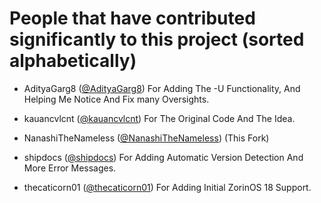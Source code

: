 # People that have contributed significantly to this project (sorted alphabetically)

- AdityaGarg8 ([@AdityaGarg8](<https://github.com/AdityaGarg8>)) For Adding The -U Functionality, And Helping Me Notice And Fix many Oversights.

- kauancvlcnt ([@kauancvlcnt](<https://github.com/kauancvlcnt>)) For The Original Code And The Idea.

- NanashiTheNameless ([@NanashiTheNameless](<https://github.com/NanashiTheNameless>)) (This Fork)

- shipdocs ([@shipdocs](<https://github.com/shipdocs>)) For Adding Automatic Version Detection And More Error Messages.

- thecaticorn01 ([@thecaticorn01](<https://github.com/thecaticorn01>)) For Adding Initial ZorinOS 18 Support.
